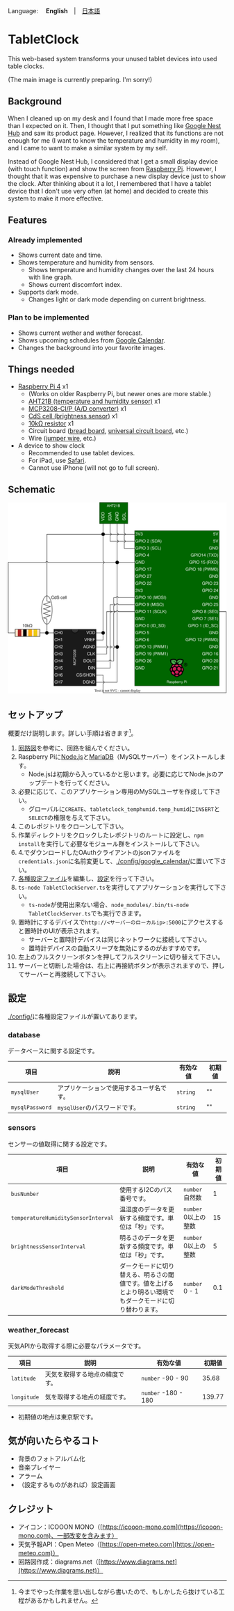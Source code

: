 Language: 　**English**　|　[日本語](./README_jp.md)

# TabletClock
This web-based system transforms your unused tablet devices into used table clocks.

(The main image is currently preparing. I'm sorry!)

## Background
When I cleaned up on my desk and I found that I made more free space than I expected on it. Then, I thought that I put something like [Google Nest Hub](https://store.google.com/product/nest_hub_2nd_gen) and saw its product page. However, I realized that its functions are not enough for me (I want to know the temperature and humidity in my room), and I came to want to make a similar system by my self.

Instead of Google Nest Hub, I considered that I get a small display device (with touch function) and show the screen from [Raspberry Pi](https://www.raspberrypi.com/). However, I thought that it was expensive to purchase a new display device just to show the clock. After thinking about it a lot, I remembered that I have a tablet device that I don't use very often (at home) and decided to create this system to make it more effective.

## Features
### Already implemented
- Shows current date and time.
- Shows temperature and humidity from sensors.
  - Shows temperature and humidity changes over the last 24 hours with line graph.
  - Shows current discomfort index.
- Supports dark mode.
  - Changes light or dark mode depending on current brightness.

### Plan to be implemented
- Shows current wether and wether forecast.
- Shows upcoming schedules from [Google Calendar](https://calendar.google.com).
- Changes the background into your favorite images.

## Things needed
- [Raspberry Pi 4](https://www.raspberrypi.com/products/raspberry-pi-4-model-b/) x1
  - (Works on older Raspberry Pi, but newer ones are more stable.)
  - [AHT21B (temperature and humidity sensor)](https://akizukidenshi.com/catalog/g/gK-17394/) x1
  - [MCP3208-CI/P (A/D converter)](https://akizukidenshi.com/catalog/g/gI-00238/) x1
  - [CdS cell (brightness sensor)](https://akizukidenshi.com/catalog/g/gI-00110/) x1
  - [10kΩ resistor](https://akizukidenshi.com/catalog/g/gR-25103/) x1
  - Circuit board ([bread board](https://akizukidenshi.com/catalog/g/gP-05294/), [universal circuit board](https://akizukidenshi.com/catalog/g/gP-03229/), etc.)
  - Wire ([jumper wire](https://akizukidenshi.com/catalog/g/gC-05159/), etc.)
- A device to show clock
  - Recommended to use tablet devices.
  - For iPad, use [Safari](https://www.apple.com/safari/).
  - Cannot use iPhone (will not go to full screen).

## Schematic
![schematic](./README_images/raspberry_pi_curcuit_diagram.drawio.svg)

## セットアップ
概要だけ説明します。詳しい手順は省きます[^2]。

1. [回路図](#回路図)を参考に、回路を組んでください。
2. Raspberry Piに[Node.js](https://nodejs.org/)と[MariaDB](https://mariadb.org/)（MySQLサーバー）をインストールします。
   - Node.jsは初期から入っているかと思います。必要に応じてNode.jsのアップデートを行ってください。
3. 必要に応じて、このアプリケーション専用のMySQLユーザを作成して下さい。
   - グローバルに`CREATE`、`tabletclock_temphumid.temp_humid`に`INSERT`と`SELECT`の権限を与えて下さい。
4. このレポジトリをクローンして下さい。
5. 作業ディレクトリをクロックしたレポジトリのルートに設定し、`npm install`を実行して必要なモジュール群をインストールして下さい。
6. 4.でダウンロードしたOAuthクライアントのjsonファイルを`credentials.json`に名前変更して、[./config/google_calendar/](./config/google_calendar/)に置いて下さい。
7. [各種設定ファイル](config/)を編集し、[設定](#設定)を行って下さい。
8. `ts-node TabletClockServer.ts`を実行してアプリケーションを実行して下さい。
   - `ts-node`が使用出来ない場合、`node_modules/.bin/ts-node TabletClockServer.ts`でも実行できます。
9. 置時計にするデバイスで`http://<サーバーのローカルip>:5000`にアクセスすると置時計のUIが表示されます。
   - サーバーと置時計デバイスは同じネットワークに接続して下さい。
   - 置時計デバイスの自動スリープを無効にするのがおすすめです。
10. 左上のフルスクリーンボタンを押してフルスクリーンに切り替えて下さい。
11. サーバーと切断した場合は、右上に再接続ボタンが表示されますので、押してサーバーと再接続して下さい。

## 設定
[./config/](config)に各種設定ファイルが置いてあります。

### database
データベースに関する設定です。

| 項目 | 説明 | 有効な値 | 初期値 |
| - | - | - | - |
| `mysqlUser` | アプリケーションで使用するユーザ名です。 | `string` | "" |
| `mysqlPassword` | `mysqlUser`のパスワードです。 | `string` | "" |

### sensors
センサーの値取得に関する設定です。

| 項目 | 説明 | 有効な値 | 初期値 |
| - | - | - | - |
| `busNumber` | 使用するI2Cのバス番号です。 | `number` 自然数 | 1 |
| `temperatureHumiditySensorInterval` | 温湿度のデータを更新する頻度です。単位は「秒」です。 | `number` 0以上の整数 | 15 |
| `brightnessSensorInterval` | 明るさのデータを更新する頻度です。単位は「秒」です。 | `number` 0以上の整数 | 5 |
| `darkModeThreshold` | ダークモードに切り替える、明るさの閾値です。値を上げるとより明るい環境でもダークモードに切り替わります。 | `number` 0 - 1 | 0.1 |

### weather_forecast
天気APIから取得する際に必要なパラメータです。

| 項目 | 説明 | 有効な値 | 初期値 |
| - | - | - | - |
| `latitude` | 天気を取得する地点の緯度です。 | `number` -90 - 90 | 35.68 |
| `longitude` | 気を取得する地点の経度です。 | `number` -180 - 180 | 139.77 |

- 初期値の地点は東京駅です。

## 気が向いたらやるコト
- 背景のフォトアルバム化
- 音楽プレイヤー
- アラーム
- （設定するものがあれば）設定画面

## クレジット
- アイコン：ICOOON MONO（[https://icooon-mono.com](https://icooon-mono.com)、一部改変を含みます）
- 天気予報API：Open Meteo（[https://open-meteo.com](https://open-meteo.com)）
- 回路図作成：diagrams.net（[https://www.diagrams.net](https://www.diagrams.net)）

[^1]: 光量の減り具合は使用する端末によって変化します。
[^2]: 今までやった作業を思い出しながら書いたので、もしかしたら抜けている工程があるかもしれません。